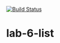 [![Build Status](https://travis-ci.org/IvanPaseka37/lab-6-list.svg?branch=main)](https://travis-ci.org/IvanPaseka37/lab-6-list)
# lab-6-list
